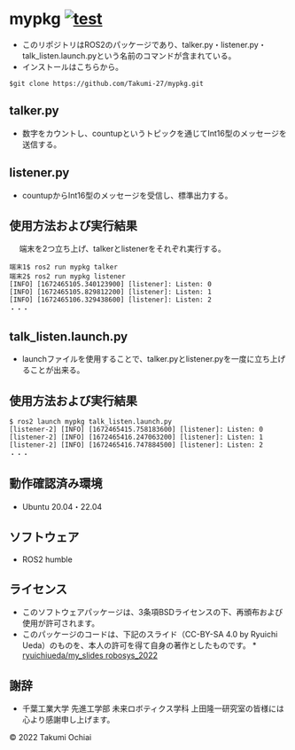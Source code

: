 # mypkg   [![test](https://github.com/Takumi-27/mypkg/actions/workflows/test.yml/badge.svg)](https://github.com/Takumi-27/mypkg/actions/workflows/test.yml)
* このリポジトリはROS2のパッケージであり、talker.py・listener.py・talk_listen.launch.pyという名前のコマンドが含まれている。
* インストールはこちらから。
```
$git clone https://github.com/Takumi-27/mypkg.git
```

## talker.py
* 数字をカウントし、countupというトピックを通じてInt16型のメッセージを送信する。

## listener.py
* countupからInt16型のメッセージを受信し、標準出力する。

## 使用方法および実行結果
　 端末を2つ立ち上げ、talkerとlistenerをそれぞれ実行する。
```
端末1$ ros2 run mypkg talker
端末2$ ros2 run mypkg listener
[INFO] [1672465105.340123900] [listener]: Listen: 0
[INFO] [1672465105.829812200] [listener]: Listen: 1
[INFO] [1672465106.329438600] [listener]: Listen: 2
・・・
```

## talk_listen.launch.py
* launchファイルを使用することで、talker.pyとlistener.pyを一度に立ち上げることが出来る。

## 使用方法および実行結果
```
$ ros2 launch mypkg talk_listen.launch.py
[listener-2] [INFO] [1672465415.758183600] [listener]: Listen: 0
[listener-2] [INFO] [1672465416.247063200] [listener]: Listen: 1
[listener-2] [INFO] [1672465416.747884500] [listener]: Listen: 2
・・・
```

## 動作確認済み環境
* Ubuntu 20.04・22.04

## ソフトウェア
* ROS2 humble

## ライセンス
* このソフトウェアパッケージは、3条項BSDライセンスの下、再頒布および使用が許可されます。
* このパッケージのコードは、下記のスライド（CC-BY-SA 4.0 by Ryuichi Ueda）のものを、本人の許可を得て自身の著作としたものです。
      * [ryuichiueda/my_slides robosys_2022](https://github.com/ryuichiueda/my_slides/tree/master/robosys_2022)

## 謝辞
* 千葉工業大学 先進工学部 未来ロボティクス学科 上田隆一研究室の皆様には心より感謝申し上げます。

© 2022 Takumi Ochiai


